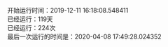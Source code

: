 开始运行时间：2019-12-11 16:18:08.548411  
已经运行：119天  
已经运行：224次  
最后一次运行的时间是：2020-04-08 17:49:28.024352  
